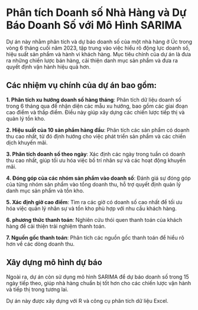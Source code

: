 # Phân tích Doanh số Nhà Hàng và Dự Báo Doanh Số với Mô Hình SARIMA

Dự án này nhằm phân tích và dự báo doanh số của một nhà hàng ở Úc trong vòng 6 tháng cuối năm 2023, tập trung vào việc hiểu rõ động lực doanh số, hiệu suất sản phẩm và hành vi khách hàng. Mục tiêu chính của dự án là đưa ra những chiến lược bán hàng, cải thiện danh mục sản phẩm và đưa ra quyết định vận hành hiệu quả hơn.

## Các nhiệm vụ chính của dự án bao gồm:

**1. Phân tích xu hướng doanh số hàng tháng**: Phân tích dữ liệu doanh số trong 6 tháng qua để nhận diện các mẫu xu hướng, bao gồm các giai đoạn cao điểm và thấp điểm. Điều này giúp xây dựng các chiến lược tiếp thị và quản lý tồn kho.

**2. Hiệu suất của 10 sản phẩm hàng đầu**: Phân tích các sản phẩm có doanh thu cao nhất, từ đó định hướng cho việc phát triển sản phẩm và các chiến dịch khuyến mãi.

**3. Phân tích doanh số theo ngày**: Xác định các ngày trong tuần có doanh thu cao nhất, giúp tối ưu hóa việc bố trí nhân sự và các hoạt động khuyến mãi.

**4. Đóng góp của các nhóm sản phẩm vào doanh số**: Đánh giá sự đóng góp của từng nhóm sản phẩm vào tổng doanh thu, hỗ trợ quyết định quản lý danh mục sản phẩm và tồn kho.

**5. Xác định giờ cao điểm**: Tìm ra các giờ có doanh số cao nhất để tối ưu hóa việc quản lý nhân sự và tồn kho phù hợp với nhu cầu khách hàng.

**6. phương thức thanh toán**: Nghiên cứu thói quen thanh toán của khách hàng để cải thiện trải nghiệm thanh toán.

**7. Nguồn gốc thanh toán**: Phân tích các nguồn gốc thanh toán để hiểu rõ hơn về các dòng doanh thu.

## Xây dựng mô hình dự báo
Ngoài ra, dự án còn sử dụng mô hình SARIMA để dự báo doanh số trong 15 ngày tiếp theo, giúp nhà hàng chuẩn bị tốt hơn cho các chiến lược vận hành và tiếp thị trong tương lai. 

Dự án này được xây dựng với R và công cụ phân tích dữ liệu Excel.
